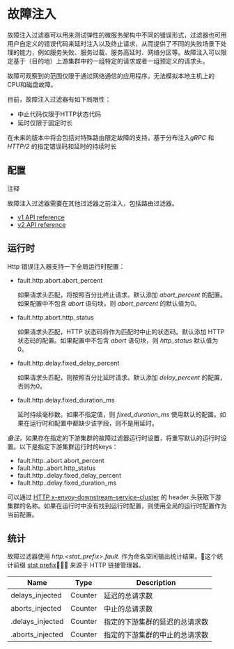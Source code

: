 # 故障注入

故障注入过滤器可以用来测试弹性的微服务架构中不同的错误形式，过滤器也可用用户自定义的错误代码来延时注入以及终止请求，从而提供了不同的失败场景下处理的能力，例如服务失败、服务过载、服务高延时、网络分区等。故障注入可以限定基于（目的地）上游集群中的一组特定的请求或者一组预定义的请求头。

故障可观察到的范围仅限于通过网络通信的应用程序。无法模拟本地主机上的CPU和磁盘故障。

目前，故障注入过滤器有如下局限性：

- 中止代码仅限于HTTP状态代码
- 延时仅限于固定时长

在未来的版本中将会包括对特殊路由限定故障的支持，基于分布注入*gRPC* 和 *HTTP/2* 的指定错误码和延时的持续时长

## 配置

注释

故障注入过滤器需要在其他过滤器之前注入，包括路由过滤器。

- [v1 API reference](https://www.envoyproxy.io/docs/envoy/latest/api-v1/http_filters/fault_filter#config-http-filters-fault-injection-v1)
- [v2 API reference](https://www.envoyproxy.io/docs/envoy/latest/api-v2/config/filter/http/fault/v2/fault.proto#envoy-api-msg-config-filter-http-fault-v2-httpfault)

## 运行时

Http 错误注入器支持一下全局运行时配置：

- fault.http.abort.abort_percent

  如果请求头匹配，将按照百分比终止请求。默认添加 *abort_percent* 的配置。如果配置中不包含 *abort* 语句块，则 *abort_percent* 的默认值为0。

- fault.http.abort.http_status

  如果请求头匹配，HTTP 状态码将作为匹配时中止的状态码。默认添加 HTTP 状态码的配置。如果配置中不包含 *abort* 语句块，则 *http_status* 默认值为 0。

- fault.http.delay.fixed_delay_percent

  如果请求头匹配，则按照百分比延时请求。默认添加 *delay_percent* 的配置，否则为0。

- fault.http.delay.fixed_duration_ms

  延时持续毫秒数。如果不指定值，则 *fixed_duration_ms* 使用默认的配置。如果在运行时和配置中都缺少该字段，则不是用延时。

*备注*，如果存在指定的下游集群的故障过滤器运行时设置，将重写默认的运行时设置。以下是指定下游集群运行时的keys：

- fault.http.<downstream-cluster>.abort.abort_percent
- fault.http.<downstream-cluster>.abort.http_status
- fault.http.<downstream-cluster>.delay.fixed_delay_percent
- fault.http.<downstream-cluster>.delay.fixed_duration_ms

可以通过 [HTTP x-envoy-downstream-service-cluster](../http_conn_man/headers.md#config-http-conn-man-headers-downstream-service-cluster) 的 header 头获取下游集群的名称。如果在运行时中没有找到运行时配置，则使用全局的运行时配置作为当前配置。

## 统计

故障过滤器使用 *http.<stat_prefix>.fault.* 作为命名空间输出统计结果。这个统计前缀 [stat prefix](../../api-v1/network_filters/http_conn_man.md#config-http-conn-man-stat-prefix) 来源于 HTTP 链接管理器。

| Name                                 | Type    | Description                                             |
| ------------------------------------ | ------- | ------------------------------------------------------- |
| delays_injected                      | Counter | 延迟的总请求数                        |
| aborts_injected                      | Counter | 中止的总请求数                |
| <downstream-cluster>.delays_injected | Counter | 指定的下游集群的延迟的总请求数   |
| <downstream-cluster>.aborts_injected | Counter | 指定的下游集群的中止的总请求数   |